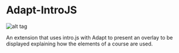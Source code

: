 # Adapt-IntroJS


![alt tag](http://g.recordit.co/x2E4OcTSKp.gif)

An extension that uses intro.js with Adapt to present an overlay to be displayed explaining how the elements of a course are used.
